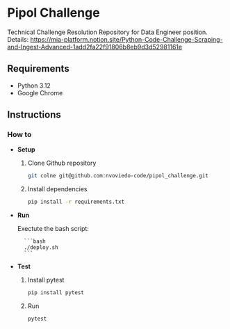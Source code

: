 # Pipol Challenge
Technical Challenge Resolution Repository for Data Engineer position.
Details: https://mia-platform.notion.site/Python-Code-Challenge-Scraping-and-Ingest-Advanced-1add2fa22f91806b8eb9d3d52981161e

## Requirements

* Python 3.12
* Google Chrome

## Instructions

### How to 

* **Setup**
    
    1. Clone Github repository

        ```bash
        git colne git@github.com:nvoviedo-code/pipol_challenge.git
        ```

    2. Install dependencies

        ```bash
        pip install -r requirements.txt

* **Run**
    
    Exectute the bash script:
        
        ```bash
        ./deploy.sh
        ```


* **Test**

    1. Install pytest
        ```bash
        pip install pytest
        ```
    2. Run
        ```bash
        pytest
        ```

